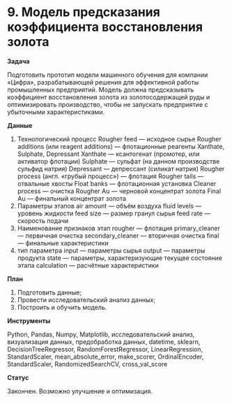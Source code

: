 # 9. Модель предсказания коэффициента восстановления   золота

**Задача**

Подготовить прототип модели машинного обучения для компании «Цифра», разрабатывающей решения для эффективной работы промышленных предприятий. Модель должна предсказывать коэффициент восстановления золота из золотосодержащей руды и оптимизировать производство, чтобы не запускать предприятие с убыточными характеристиками.

**Данные**

1. Технологический процесс
Rougher feed — исходное сырье 
Rougher additions (или reagent additions) — флотационные реагенты
Xanthate, Sulphate, Depressant Xanthate — ксантогенат (промотер, или активатор флотации)
Sulphate — сульфат (на данном производстве сульфид натрия)
Depressant — депрессант (силикат натрия)
Rougher process (англ. «грубый процесс») — флотация 
Rougher tails — отвальные хвосты 
Float banks — флотационная установка 
Cleaner process — очистка 
Rougher Au — черновой концентрат золота 
Final Au — финальный концентрат золота
2. Параметры этапов
air amount — объём воздуха 
fluid levels — уровень жидкости 
feed size — размер гранул сырья 
feed rate — скорость подачи
3. Наименование признаков
этап
rougher — флотация 
primary_cleaner — первичная очистка 
secondary_cleaner — вторичная очистка 
final — финальные характеристики
4. тип параметра
input — параметры сырья 
output — параметры продукта 
state — параметры, характеризующие текущее состояние этапа 
calculation — расчётные характеристики

**План**

1.	Подготовить данные;
2.	Провести исследовательский анализ данных;
3.	Построить и обучить модель.

**Инструменты**

Python, Pandas, Numpy, Matplotlib, исследовательский анализ, визуализация данных, предобработка данных, datetime, sklearn, DecisionTreeRegressor, RandomForestRegressor, LinearRegression, StandardScaler, mean_absolute_error,  make_scorer, OrdinalEncoder, StandardScaler, RandomizedSearchCV, cross_val_score

**Статус**

Закончен. Возможно улучшение и оптимизация.